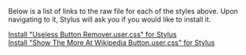 Below is a list of links to the raw file for each of the styles above. Upon navigating to it, Stylus will ask you if you would like to install it.  

[Install "Useless Button Remover.user.css" for Stylus](https://raw.githubusercontent.com/Neop0litan/CSS-Tweaks/main/Stylus/duckduckgo.com/Useless%20Button%20Remover.user.css)  
[Install "Show The More At Wikipedia Button.user.css" for Stylus](https://raw.githubusercontent.com/Neop0litan/CSS-Tweaks/main/Stylus/duckduckgo.com/Show%20The%20More%20At%20Wikipedia%20Button.user.css)  